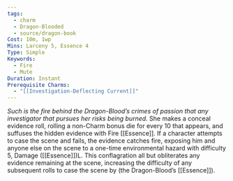 ```yaml
---
tags:
  - charm
  - Dragon-Blooded
  - source/dragon-book
Cost: 10m, 1wp
Mins: Larceny 5, Essence 4
Type: Simple
Keywords:
  - Fire
  - Mute
Duration: Instant
Prerequisite Charms:
  - "[[Investigation-Deflecting Current]]"
---
```

*Such is the fire behind the Dragon-Blood’s crimes of passion that any investigator that pursues her risks being burned.*
She makes a conceal evidence roll, rolling a non-Charm bonus die for every 10 that appears, and suffuses the hidden evidence with Fire [[Essence]]. If a character attempts to case the scene and fails, the evidence catches fire, exposing him and anyone else on the scene to a one-time environmental hazard with difficulty 5, Damage ([[Essence]])L. This conflagration all but obliterates any evidence remaining at the scene, increasing the difficulty of any subsequent rolls to case the scene by (the Dragon-Blood’s [[Essence]]).